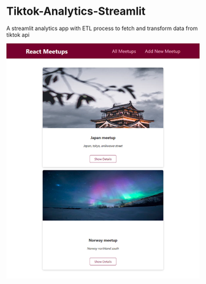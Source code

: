 # Tiktok-Analytics-Streamlit
A streamlit analytics app with ETL process to fetch and transform data from tiktok api

![alt text](https://github.com/Nabajyoti4/meetup-nextjs-project/blob/main/index%20(2).png)

